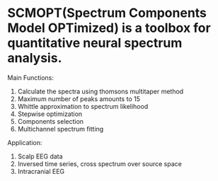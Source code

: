 # SCMOPT(Spectrum Components Model OPTimized) is a toolbox for quantitative neural spectrum analysis.

Main Functions:
1) Calculate the spectra using thomsons multitaper method
2) Maximum number of peaks amounts to 15
3) Whittle approximation to spectrum likelihood
4) Stepwise optimization
5) Components selection
6) Multichannel spectrum fitting

Application:
1) Scalp EEG data
2) Inversed time series, cross spectrum over source space
3) Intracranial EEG